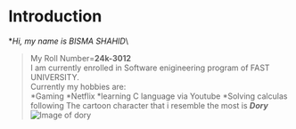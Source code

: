 # Introduction
**Hi, my name is BISMA SHAHID*\
>My Roll Number=**24k-3012**\
I am currently enrolled in Software enigineering program of FAST UNIVERSITY.\
Currently my hobbies are:\
*Gaming
*Netflix
*learning C language via Youtube
*Solving calculas
>following
The cartoon character that i resemble the most is ***Dory***
![Image of dory](https://www.google.com/url?sa=i&url=https%3A%2F%2Fwww.usatoday.com%2Fstory%2Flife%2Fmovies%2F2016%2F06%2F20%2Ffinding-dory-secret-stars-baby-dory-gerald-sea-lion%2F86047762%2F&psig=AOvVaw2c13NcK7rFG5q7fe8tc7HZ&ust=1724789044960000&source=images&cd=vfe&opi=89978449&ved=0CBcQjhxqFwoTCMD3s4a6k4gDFQAAAAAdAAAAABAE)
